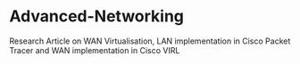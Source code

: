 # Advanced-Networking
Research Article on WAN Virtualisation, LAN implementation in Cisco Packet Tracer and WAN implementation in Cisco VIRL
